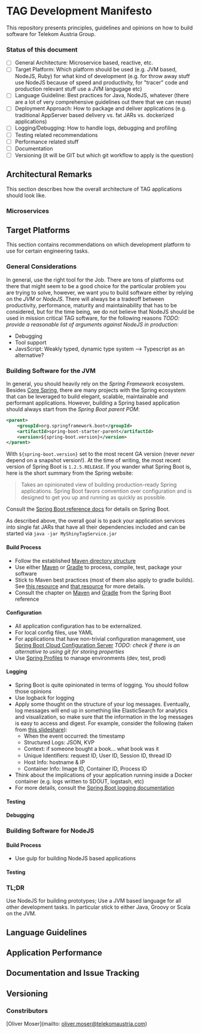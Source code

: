 # TAG Development Manifesto
This repository presents principles, guidelines and opinions on how to build software for Telekom Austria Group.

### Status of this document
- [ ] General Architecture: Microservice based, reactive, etc.
- [ ] Target Platform: Which platform should be used (e.g. JVM based, NodeJS, Ruby) for what kind of development (e.g. for throw away stuff use NodeJS because of speed and productivity, for "tracer" code and production relevant stuff use a JVM langugage etc)
- [ ]  Language Guideline: Best practices for Java, NodeJS, whatever (there are a lot of very comprehensive guidelines out there that we can reuse)
- [ ]  Deployment Approach: How to package and deliver applications (e.g. traditional AppServer based delivery vs. fat JARs vs. dockerized applications)
- [ ]  Logging/Debugging: How to handle logs, debugging and profiling
- [ ]  Testing related recommendations
- [ ]  Performance related stuff
- [ ]  Documentation
- [ ]  Versioning (it will be GIT but which git workflow to apply is the question)

## Architectural Remarks
This section describes how the overall architecture of TAG applications should look like. 

### Microservices


## Target Platforms
This section contains recommendations on which development platform to use for certain engineering tasks.

### General Considerations
In general, use the right tool for the Job. There are tons of platforms out there that might seem to be a good choice for the particular problem you are trying to solve, however, we want you to build software either by relying on the _JVM_ or _NodeJS_. There will always be a tradeoff between productivity, performance, maturity and maintainability that has to be considered, but for the time being, we do not believe that NodeJS should be used in mission critical TAG software, for the following reasons *TODO: provide a reasonable list of arguments against NodeJS in production*:
* Debugging
* Tool support
* JavsScript: Weakly typed, dynamic type system --> Typescript as an alternative?

### Building Software for the JVM
In general, you should heavily rely on the _Spring Framework_ ecosystem. Besides [Core Spring](http://projects.spring.io/spring-framework/), there are many projects with the Spring ecosystem that can be leveraged to build elegant, scalable, maintainable and performant applications. However, building a Spring based application should always start from the _Spring Boot parent POM_:

```XML
<parent>
    <groupId>org.springframework.boot</groupId>
    <artifactId>spring-boot-starter-parent</artifactId>
    <version>${spring-boot.version}</version>
</parent>
```
With `${spring-boot.version}` set to the most recent GA version (never _never_ depend on a snapshot version!). At the time of writing, the most recent version of Spring Boot is `1.2.5.RELEASE`. If you wander what Spring Boot is, here is the short summary from the Spring website:

> Takes an opinionated view of building production-ready Spring applications. Spring Boot favors convention over configuration and is designed to get you up and running as quickly as possible.

Consult the [Spring Boot reference docs](http://docs.spring.io/spring-boot/docs/current/reference/htmlsingle/) for details on Spring Boot.

As described above, the overall goal is to pack your application services into single fat JARs that have all their dependencies included and can be started via `java -jar MyShinyTagService.jar`

#### Build Process
* Follow the established [Maven directory structure](https://maven.apache.org/guides/introduction/introduction-to-the-standard-directory-layout.html)
* Use either [Maven](http://books.sonatype.com/mvnex-book/reference/public-book.html) or [Gradle](https://docs.gradle.org/current/userguide/userguide_single.html) to process, compile, test, package your software
* Stick to Maven best practices (most of them also apply to gradle builds). See [this resource](https://mestachs.wordpress.com/2012/05/17/maven-best-practices/) and [that resource](https://mestachs.wordpress.com/2012/05/17/maven-best-practices/) for more details.
* Consult the chapter on [Maven](http://docs.spring.io/spring-boot/docs/current/reference/htmlsingle/#using-boot-maven) and [Gradle](http://docs.spring.io/spring-boot/docs/current/reference/htmlsingle/#using-boot-gradle) from the Spring Boot reference

#### Configuration
* All application configuration has to be externalized.
* For local config files, use YAML 
* For applications that have non-trivial configuration management, use [Spring Boot Cloud Configuration Server](https://github.com/spring-cloud/spring-cloud-config) *TODO: check if there is an alternative to using git for storing properties*
* Use [Spring Profiles](http://docs.spring.io/spring-boot/docs/current/reference/html/boot-features-profiles.html) to manage environments (dev, test, prod)

#### Logging
* Spring Boot is quite opinionated in terms of logging. You should follow those opinions
* Use logback for logging
* Apply some thought on the structure of your log messages. Eventually, log messages will end up in something like ElasticSearch for analytics and visualization, so make sure that the information in the log messages is easy to access and digest. For example, consider the following (taken from [this slideshare](http://www.slideshare.net/TrevParsons/logentries-dockerwebinarmar26-1)):
  * When the event occurred: the timestamp 
  * Structured Logs: JSON, KVP 
  * Context: if someone bought a book… what book was it
  * Unique Identiﬁers: request ID, User ID, Session ID, thread ID
  * Host Info: hostname & IP
  * Container Info: Image ID, Container ID, Process ID
* Think about the implications of your application running inside a Docker container (e.g. logs written to SDOUT, logstash, etc)
* For more details, consult the [Spring Boot logging documentation](http://docs.spring.io/spring-boot/docs/current/reference/html/boot-features-logging.html)

#### Testing

#### Debugging

### Building Software for NodeJS

#### Build Process
* Use gulp for building NodeJS based applications

#### Testing

### TL;DR
Use NodeJS for building prototypes; Use a JVM based language for all other development tasks. In particular stick to either Java, Groovy or Scala on the JVM. 

## Language Guidelines

## Application Performance

## Documentation and Issue Tracking

## Versioning

### Constributors
[Oliver Moser](mailto: oliver.moser@telekomaustria.com)
